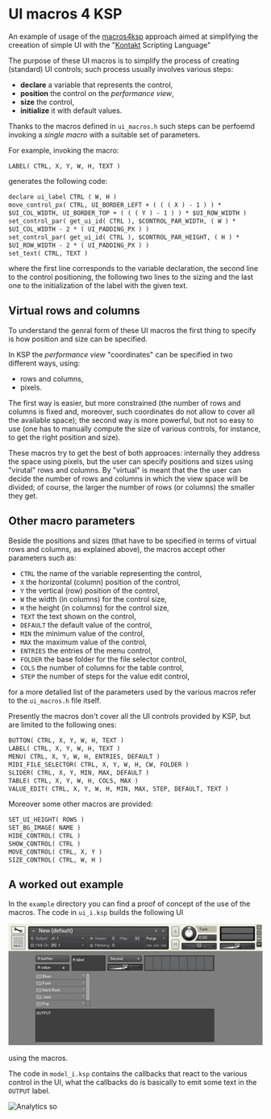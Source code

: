 # UI macros 4 KSP

An example of usage of the [macros4ksp](https://github.com/raffadrummer/macros4ksp) approach aimed at simplifying the
creeation of simple UI with the "[Kontakt](http://www.native-instruments.com/en/products/komplete/samplers/kontakt-5/) Scripting Language"

The purpose of these UI macros is to simplify the process of creating (standard) UI controls; such process usually involves various steps:

- **declare** a variable that represents the control,
- **position** the control on the *performance view*,
- **size** the control,
- **initialize** it with default values.

Thanks to the macros defined in `ui_macros.h` such steps can be perfoemd invoking a *single macro* with a suitable set of parameters.

For example, invoking the macro:

    LABEL( CTRL, X, Y, W, H, TEXT )

generates the following code:

    declare ui_label CTRL ( W, H )
    move_control_px( CTRL, UI_BORDER_LEFT + ( ( ( X ) - 1 ) ) * $UI_COL_WIDTH, UI_BORDER_TOP + ( ( ( Y ) - 1 ) ) * $UI_ROW_WIDTH )
    set_control_par( get_ui_id( CTRL ), $CONTROL_PAR_WIDTH, ( W ) * $UI_COL_WIDTH - 2 * ( UI_PADDING_PX ) )
    set_control_par( get_ui_id( CTRL ), $CONTROL_PAR_HEIGHT, ( H ) * $UI_ROW_WIDTH - 2 * ( UI_PADDING_PX ) )
    set_text( CTRL, TEXT )

where the first line corresponds to the variable declaration, the second line to the control positioning, the following two lines to the sizing and the last one to the initialization of the label with the given text.

## Virtual rows and columns

To understand the genral form of these UI macros the first thing to specify is how position and size can be specified.

In KSP the *performance view* "coordinates" can be specified in two different ways, using:

- rows and columns,
- pixels.

The first way is easier, but more constrained (the number of rows and columns is fixed and, moreover, such coordinates do not allow to cover all the available space); the second way is more powerful, but not so easy to use (one has to manually compute the size of various controls, for instance, to get the right position and size).

These macros try to get the best of both approaces: internally they address the space using pixels, but the user can specify positions and sizes using "virutal" rows and columns. By "virtual" is meant that the the user can decide the number of rows and columns in which the view space will be divided; of course, the larger the number of rows (or columns) the smaller they get.

## Other macro parameters

Beside the positions and sizes (that have to be specified in terms of virtual rows and columns, as explained above), the macros accept other parameters such as:

- `CTRL` the name of the variable representing the control,
- `X` the horizontal (column) position of the control,
- `Y` the vertical (row) position of the control,
- `W` the width (in columns) for the control size,
- `H` the height (in columns) for the control size,
- `TEXT` the text shown on the control,
- `DEFAULT` the default value of the control,
- `MIN` the minimum value of the control,
- `MAX` the maximum value of the control,
- `ENTRIES` the entries of the menu control,
- `FOLDER` the base folder for the file selector control,
- `COLS` the number of columns for the table control,
- `STEP` the number of steps for the value edit control,

for a more detalied list of the parameters used by the various macros refer to the `ui_macros.h` file itself.

Presently the macros don't cover all the UI controls provided by KSP, but are limited to the following ones:

    BUTTON( CTRL, X, Y, W, H, TEXT )
    LABEL( CTRL, X, Y, W, H, TEXT )
    MENU( CTRL, X, Y, W, H, ENTRIES, DEFAULT )
    MIDI_FILE_SELECTOR( CTRL, X, Y, W, H, CW, FOLDER )
    SLIDER( CTRL, X, Y, MIN, MAX, DEFAULT )
    TABLE( CTRL, X, Y, W, H, COLS, MAX )
    VALUE_EDIT( CTRL, X, Y, W, H, MIN, MAX, STEP, DEFAULT, TEXT )

Moreover some other macros are provided:

    SET_UI_HEIGHT( ROWS )
    SET_BG_IMAGE( NAME )
    HIDE_CONTROL( CTRL )
    SHOW_CONTROL( CTRL )
    MOVE_CONTROL( CTRL, X, Y )
    SIZE_CONTROL( CTRL, W, H )

## A worked out example

In the `example` directory you can find a proof of concept of the use of the macros. The code in `ui_i.ksp` builds the following UI

![screenshot](/example/screenshot.png?raw=true "screenshot")

using the macros.

The code in `model_i.ksp` contains the callbacks that react to the various control in the UI, what the callbacks do is basically to emit some text in the `OUTPUT` label.


![Analytics](https://ga-beacon.appspot.com/UA-49277456-5/uimacros4ksp?pixel)
so
